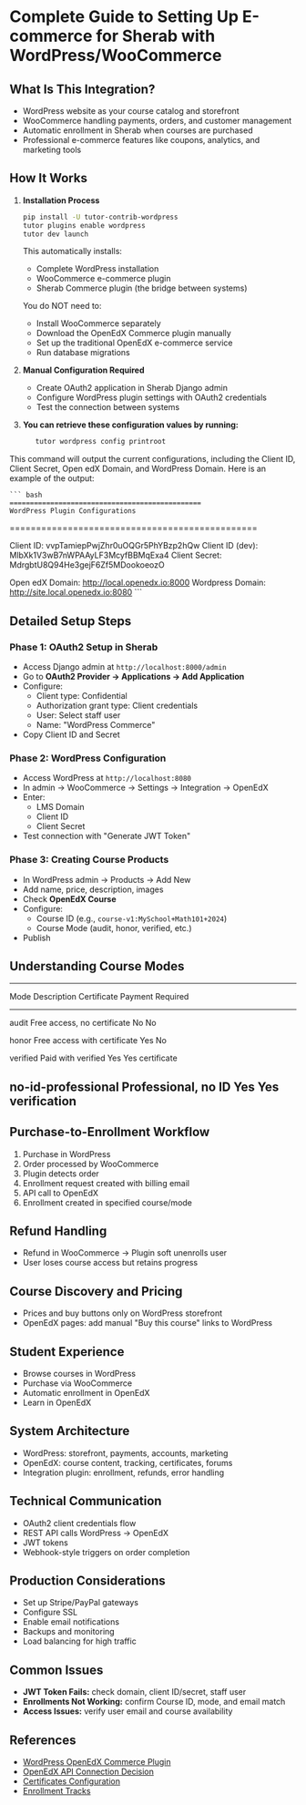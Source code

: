 # Complete Guide to Setting Up E-commerce for Sherab with WordPress/WooCommerce

## What Is This Integration?

-   WordPress website as your course catalog and storefront
-   WooCommerce handling payments, orders, and customer management
-   Automatic enrollment in Sherab when courses are purchased
-   Professional e-commerce features like coupons, analytics, and
    marketing tools

## How It Works

1.  **Installation Process**

    ``` bash
    pip install -U tutor-contrib-wordpress
    tutor plugins enable wordpress
    tutor dev launch
    ```

    This automatically installs:

    -   Complete WordPress installation
    -   WooCommerce e-commerce plugin
    -   Sherab Commerce plugin (the bridge between systems)

    You do NOT need to:

    -   Install WooCommerce separately
    -   Download the OpenEdX Commerce plugin manually
    -   Set up the traditional OpenEdX e-commerce service
    -   Run database migrations

2.  **Manual Configuration Required**

    -   Create OAuth2 application in Sherab Django admin
    -   Configure WordPress plugin settings with OAuth2 credentials
    -   Test the connection between systems

3.  **You can retrieve these configuration values by running:**

    ``` bash
       tutor wordpress config printroot    
    ```
This command will output the current configurations, including the Client ID, Client Secret, Open edX Domain, and WordPress Domain. Here is an example of the output:

    ``` bash
    ===============================================
    WordPress Plugin Configurations
===============================================

Client ID: vvpTamiepPwjZhr0uOQGr5PhYBzp2hQw
Client ID (dev): MlbXk1V3wB7nWPAAyLF3McyfBBMqExa4
Client Secret: MdrgbtU8Q94He3gejF6Zf5MDookoeozO

Open edX Domain: http://local.openedx.io:8000
Wordpress Domain: http://site.local.openedx.io:8080
    ```
## Detailed Setup Steps

### Phase 1: OAuth2 Setup in Sherab

-   Access Django admin at `http://localhost:8000/admin`
-   Go to **OAuth2 Provider → Applications → Add Application**
-   Configure:
    -   Client type: Confidential
    -   Authorization grant type: Client credentials
    -   User: Select staff user
    -   Name: "WordPress Commerce"
-   Copy Client ID and Secret

### Phase 2: WordPress Configuration

-   Access WordPress at `http://localhost:8080`
-   In admin → WooCommerce → Settings → Integration → OpenEdX
-   Enter:
    -   LMS Domain
    -   Client ID
    -   Client Secret
-   Test connection with "Generate JWT Token"

### Phase 3: Creating Course Products

-   In WordPress admin → Products → Add New
-   Add name, price, description, images
-   Check **OpenEdX Course**
-   Configure:
    -   Course ID (e.g., `course-v1:MySchool+Math101+2024`)
    -   Course Mode (audit, honor, verified, etc.)
-   Publish

## Understanding Course Modes

  --------------------------------------------------------------------------------
  Mode                 Description                   Certificate   Payment
                                                                   Required
  -------------------- ----------------------------- ------------- ---------------
  audit                Free access, no certificate   No            No

  honor                Free access with certificate  Yes           No

  verified             Paid with verified            Yes           Yes
                       certificate                                 

  no-id-professional   Professional, no ID           Yes           Yes
                       verification                                
  --------------------------------------------------------------------------------

## Purchase-to-Enrollment Workflow

1.  Purchase in WordPress
2.  Order processed by WooCommerce
3.  Plugin detects order
4.  Enrollment request created with billing email
5.  API call to OpenEdX
6.  Enrollment created in specified course/mode

## Refund Handling

-   Refund in WooCommerce → Plugin soft unenrolls user
-   User loses course access but retains progress

## Course Discovery and Pricing

-   Prices and buy buttons only on WordPress storefront
-   OpenEdX pages: add manual "Buy this course" links to WordPress

## Student Experience

-   Browse courses in WordPress
-   Purchase via WooCommerce
-   Automatic enrollment in OpenEdX
-   Learn in OpenEdX

## System Architecture

-   WordPress: storefront, payments, accounts, marketing
-   OpenEdX: course content, tracking, certificates, forums
-   Integration plugin: enrollment, refunds, error handling

## Technical Communication

-   OAuth2 client credentials flow
-   REST API calls WordPress → OpenEdX
-   JWT tokens
-   Webhook-style triggers on order completion

## Production Considerations

-   Set up Stripe/PayPal gateways
-   Configure SSL
-   Enable email notifications
-   Backups and monitoring
-   Load balancing for high traffic

## Common Issues

-   **JWT Token Fails:** check domain, client ID/secret, staff user
-   **Enrollments Not Working:** confirm Course ID, mode, and email
    match
-   **Access Issues:** verify user email and course availability

## References

-   [WordPress OpenEdX Commerce
    Plugin](https://wordpress.org/plugins/openedx-commerce/)
-   [OpenEdX API Connection
    Decision](https://docs.openedx.org/projects/wordpress-ecommerce-plugin/en/latest/decisions/0002-api-connection.html)
-   [Certificates
    Configuration](https://public.docs.edunext.co/en/latest/external/course_creators/authoring_courses/certificates-configuration.html)
-   [Enrollment
    Tracks](https://public.docs.edunext.co/en/latest/external/course_creators/prepare_test_launch_courses/configure-enrollment-tracks.html)
